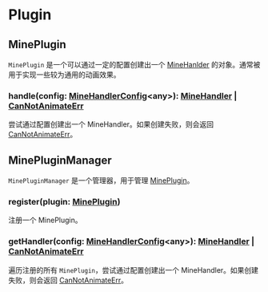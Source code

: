 # Plugin

## MinePlugin

`MinePlugin` 是一个可以通过一定的配置创建出一个 [MineHanlder](/api/handler) 的对象。通常被用于实现一些较为通用的动画效果。

### handle(config: [MineHandlerConfig](/api/types.html#minehandlerconfig-lt-t-gt)&lt;any&gt;): [MineHandler](/api/handler) | [CanNotAnimateErr](/api/types.html#cannotanimateerr)

尝试通过配置创建出一个 MineHandler。如果创建失败，则会返回 [CanNotAnimateErr](/api/types.html#cannotanimateerr)。

## MinePluginManager

`MinePluginManager` 是一个管理器，用于管理 [MinePlugin](/api/plugin#mineplugin)。

### register(plugin: [MinePlugin](/api/plugin#mineplugin))

注册一个 MinePlugin。

### getHandler(config: [MineHandlerConfig](/api/types.html#minehandlerconfig-lt-t-gt)&lt;any&gt;): [MineHandler](/api/handler) | [CanNotAnimateErr](/api/types.html#cannotanimateerr)

遍历注册的所有 `MinePlugin`，尝试通过配置创建出一个 MineHandler。如果创建失败，则会返回 [CanNotAnimateErr](/api/types.html#cannotanimateerr)。